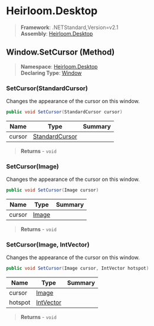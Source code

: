 # Heirloom.Desktop

> **Framework**: .NETStandard,Version=v2.1  
> **Assembly**: [Heirloom.Desktop][0]

## Window.SetCursor (Method)

> **Namespace**: [Heirloom.Desktop][0]  
> **Declaring Type**: [Window][1]

### SetCursor(StandardCursor)

Changes the appearance of the cursor on this window.

```cs
public void SetCursor(StandardCursor cursor)
```

| Name   | Type                | Summary |
|--------|---------------------|---------|
| cursor | [StandardCursor][2] |         |

> **Returns** - `void`

### SetCursor(Image)

Changes the appearance of the cursor on this window.

```cs
public void SetCursor(Image cursor)
```

| Name   | Type       | Summary |
|--------|------------|---------|
| cursor | [Image][3] |         |

> **Returns** - `void`

### SetCursor(Image, IntVector)

Changes the appearance of the cursor on this window.

```cs
public void SetCursor(Image cursor, IntVector hotspot)
```

| Name    | Type           | Summary |
|---------|----------------|---------|
| cursor  | [Image][3]     |         |
| hotspot | [IntVector][4] |         |

> **Returns** - `void`

[0]: ../../../Heirloom.Desktop.md
[1]: ../Window.md
[2]: ../StandardCursor.md
[3]: ../../../Heirloom.Core/Heirloom/Image.md
[4]: ../../../Heirloom.Core/Heirloom/IntVector.md
